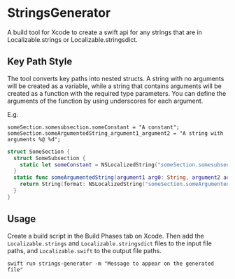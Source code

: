 # StringsGenerator

A build tool for Xcode to create a swift api for any strings that are in Localizable.strings or Localizable.stringsdict.

## Key Path Style

The tool converts key paths into nested structs. A string with no arguments will be created as a variable, while a string that contains arguments will be created as a function with the required type parameters. You can define the arguments of the function by using underscores for each argument.

E.g.
```
someSection.somesubsection.someConstant = "A constant";
someSection.someArgumentedString_argument1_argument2 = "A string with arguments %@ %d";
```

```swift
struct SomeSection {
  struct SomeSubsection { 
    static let someConstant = NSLocalizedString("someSection.somesubsection.someConstant", comment: "")
  }
  static func someArgumentedString(argument1 arg0: String, argument2 arg1: Int) String {
    return String(format: NSLocalizedString("someSection.someArgumentedString_argument1_argument2", comment: ""), arg0, arg1)
  }
}
```

## Usage

Create a build script in the Build Phases tab on Xcode. Then add the `Localizable.strings` and `Localizable.stringsdict` files to the input file paths, and `Localizable.swift` to the output file paths.
```shell
swift run strings-generator -m "Message to appear on the generated file"
```
